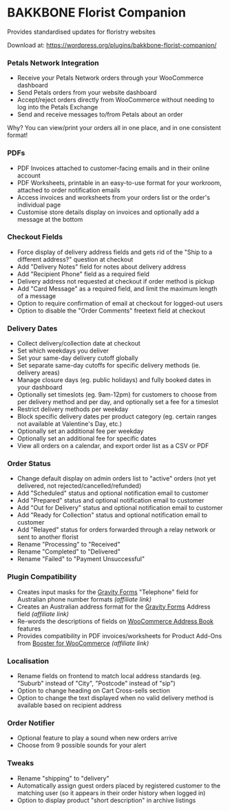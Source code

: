 # BAKKBONE Florist Companion
Provides standardised updates for floristry websites

Download at: https://wordpress.org/plugins/bakkbone-florist-companion/

### Petals Network Integration

* Receive your Petals Network orders through your WooCommerce dashboard
* Send Petals orders from your website dashboard
* Accept/reject orders directly from WooCommerce without needing to log into the Petals Exchange
* Send and receive messages to/from Petals about an order

Why? You can view/print your orders all in one place, and in one consistent format!

### PDFs

* PDF Invoices attached to customer-facing emails and in their online account
* PDF Worksheets, printable in an easy-to-use format for your workroom, attached to order notification emails
* Access invoices and worksheets from your orders list or the order's individual page
* Customise store details display on invoices and optionally add a message at the bottom

### Checkout Fields

* Force display of delivery address fields and gets rid of the "Ship to a different address?" question at checkout
* Add "Delivery Notes" field for notes about delivery address
* Add "Recipient Phone" field as a required field
* Delivery address not requested at checkout if order method is pickup
* Add "Card Message" as a required field, and limit the maximum length of a message
* Option to require confirmation of email at checkout for logged-out users
* Option to disable the "Order Comments" freetext field at checkout

### Delivery Dates

* Collect delivery/collection date at checkout
* Set which weekdays you deliver
* Set your same-day delivery cutoff globally
* Set separate same-day cutoffs for specific delivery methods (ie. delivery areas)
* Manage closure days (eg. public holidays) and fully booked dates in your dashboard
* Optionally set timeslots (eg. 9am-12pm) for customers to choose from per delivery method and per day, and optionally set a fee for a timeslot
* Restrict delivery methods per weekday
* Block specific delivery dates per product category (eg. certain ranges not available at Valentine's Day, etc.)
* Optionally set an additional fee per weekday
* Optionally set an additional fee for specific dates
* View all orders on a calendar, and export order list as a CSV or PDF

### Order Status

* Change default display on admin orders list to "active" orders (not yet delivered, not rejected/cancelled/refunded)
* Add "Scheduled" status and optional notification email to customer
* Add "Prepared" status and optional notification email to customer
* Add "Out for Delivery" status and optional notification email to customer
* Add "Ready for Collection" status and optional notification email to customer
* Add "Relayed" status for orders forwarded through a relay network or sent to another florist
* Rename "Processing" to "Received"
* Rename "Completed" to "Delivered"
* Rename "Failed" to "Payment Unsuccessful"

### Plugin Compatibility

* Creates input masks for the [Gravity Forms](https://rocketgenius.pxf.io/bakkbone) "Telephone" field for Australian phone number formats _(affiliate link)_
* Creates an Australian address format for the [Gravity Forms](https://rocketgenius.pxf.io/bakkbone) Address field _(affiliate link)_
* Re-words the descriptions of fields on [WooCommerce Address Book](https://wordpress.org/plugins/woo-address-book/) features
* Provides compatibility in PDF invoices/worksheets for Product Add-Ons from [Booster for WooCommerce](https://booster.io/buy-booster?campaign=bkf&btr=bakkbone) _(affiliate link)_

### Localisation

* Rename fields on frontend to match local address standards (eg. "Suburb" instead of "City", "Postcode" instead of "sip")
* Option to change heading on Cart Cross-sells section
* Option to change the text displayed when no valid delivery method is available based on recipient address

### Order Notifier

* Optional feature to play a sound when new orders arrive
* Choose from 9 possible sounds for your alert

### Tweaks

* Rename "shipping" to "delivery"
* Automatically assign guest orders placed by registered customer to the matching user (so it appears in their order history when logged in)
* Option to display product "short description" in archive listings
